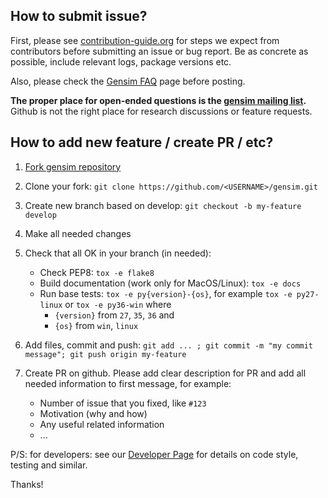 **How to submit issue?**
------------------------
First, please see [contribution-guide.org](http://www.contribution-guide.org/) for steps we expect from contributors before submitting an issue or bug report. Be as concrete as possible, include relevant logs, package versions etc.

Also, please check the [Gensim FAQ](https://github.com/RaRe-Technologies/gensim/wiki/Recipes-&-FAQ) page before posting.

**The proper place for open-ended questions is the [gensim mailing list](https://groups.google.com/forum/#!forum/gensim).** Github is not the right place for research discussions or feature requests.

**How to add new feature / create PR / etc?**
---------------------

1. <a href="https://github.com/RaRe-Technologies/gensim/fork">Fork gensim repository</a>
2. Clone your fork: `git clone https://github.com/<USERNAME>/gensim.git`
3. Create new branch based on develop: `git checkout -b my-feature develop`
4. Make all needed changes
4. Check that all OK in your branch (in needed):
   - Check PEP8: `tox -e flake8`
   - Build documentation (work only for MacOS/Linux): `tox -e docs`
   - Run base tests: `tox -e py{version}-{os}`, for example `tox -e py27-linux` or `tox -e py36-win` where
      - `{version}` from `27`, `35`, `36` and 
      - `{os}` from `win`, `linux`
      
5. Add files, commit and push: `git add ... ; git commit -m "my commit message"; git push origin my-feature`
6. Create PR on github. Please add clear description for PR and add all needed information to first message, for example:
   - Number of issue that you fixed, like `#123`
   - Motivation (why and how)
   - Any useful related information
   - ...


P/S: for developers: see our [Developer Page](https://github.com/piskvorky/gensim/wiki/Developer-page#code-style) for details on code style, testing and similar.

Thanks!
